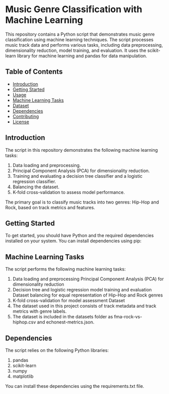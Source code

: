 # Music Genre Classification with Machine Learning

This repository contains a Python script that demonstrates music genre classification using machine learning techniques. The script processes music track data and performs various tasks, including data preprocessing, dimensionality reduction, model training, and evaluation. It uses the scikit-learn library for machine learning and pandas for data manipulation.

## Table of Contents

- [Introduction](#introduction)
- [Getting Started](#getting-started)
- [Usage](#usage)
- [Machine Learning Tasks](#machine-learning-tasks)
- [Dataset](#dataset)
- [Dependencies](#dependencies)
- [Contributing](#contributing)
- [License](#license)

## Introduction

The script in this repository demonstrates the following machine learning tasks:

1. Data loading and preprocessing.
2. Principal Component Analysis (PCA) for dimensionality reduction.
3. Training and evaluating a decision tree classifier and a logistic regression classifier.
4. Balancing the dataset.
5. K-fold cross-validation to assess model performance.

The primary goal is to classify music tracks into two genres: Hip-Hop and Rock, based on track metrics and features.

## Getting Started

To get started, you should have Python and the required dependencies installed on your system. You can install dependencies using pip:
## Machine Learning Tasks

The script performs the following machine learning tasks:

1. Data loading and preprocessing
Principal Component Analysis (PCA) for dimensionality reduction
2. Decision tree and logistic regression model training and evaluation
Dataset balancing for equal representation of Hip-Hop and Rock genres
3. K-fold cross-validation for model assessment
Dataset
4. The dataset used in this project consists of track metadata and track metrics with genre labels. 
5. The dataset is included in the datasets folder as fma-rock-vs-hiphop.csv and echonest-metrics.json.
## Dependencies

The script relies on the following Python libraries:

1. pandas
2. scikit-learn
3. numpy
4. matplotlib


You can install these dependencies using the requirements.txt file.
